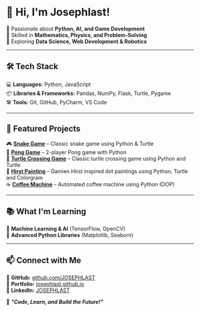 # 👋 Hi, I'm Josephlast!  
🔹 Passionate about **Python, AI, and Game Development**  
🔹 Skilled in **Mathematics, Physics, and Problem-Solving**  
🔹 Exploring **Data Science, Web Development & Robotics**  

---

## 🛠️ Tech Stack  
💻 **Languages:** Python, JavaScript  
📦 **Libraries & Frameworks:** Pandas, NumPy, Flask, Turtle, Pygame  
🛠️ **Tools:** Git, GitHub, PyCharm, VS Code  

---

## 🚀 Featured Projects  
🎮 [**Snake Game**](https://github.com/JOSEPHLAST/snake-game) – Classic snake game using Python & Turtle  
🏓 [**Pong Game**](https://github.com/JOSEPHLAST/pong-game) – 2-player Pong game with Python   
🐢 [**Turtle Crossing Game**](https://github.com/JOSEPHLAST/turtle-crossing) – Classic turtle crossing game using Python and Turtle   
🎨 [**Hirst Painting**](https://github.com/JOSEPHLAST/hirst-painting) – Damien Hirst inspired dot paintings using Python, Turtle and Colorgram   
☕️ [**Coffee Machine**](https://github.com/JOSEPHLAST/coffee-machine) – Automated coffee machine using Python (OOP)

---

## 📚 What I'm Learning  
🔹 **Machine Learning & AI** (TensorFlow, OpenCV)  
🔹 **Advanced Python Libraries** (Matplotlib, Seaborn)    

---

## 📫 Connect with Me  
🔗 **GitHub:** [github.com/JOSEPHLAST](https://github.com/JOSEPHLAST)  
🔗 **Portfolio:** [josephlast.github.io](https://josephlast.github.io)  
🔗 **LinkedIn:** [JOSEPHLAST](https://www.linkedin.com/in/josephlast-a-aaa813354/)

🚀 ***"Code, Learn, and Build the Future!"***  
